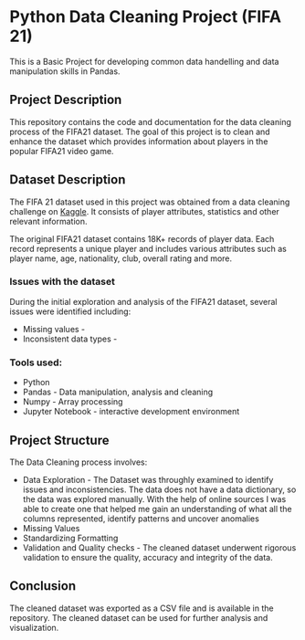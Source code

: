 # Python Data Cleaning Project (FIFA 21)
This is a Basic Project for developing common data handelling and data manipulation skills in Pandas.

## Project Description
This repository contains the code and documentation for the data cleaning process of the FIFA21 dataset. The goal of this project is to clean and enhance the dataset which provides information about players in the popular FIFA21 video game. <br>

## Dataset Description
The FIFA 21 dataset used in this project was obtained from a data cleaning challenge on [Kaggle](https://www.kaggle.com/datasets/yagunnersya/fifa-21-messy-raw-dataset-for-cleaning-exploring?select=fifa21+raw+data+v2.csv). It consists of player attributes, statistics and other relevant information.

The original FIFA21 dataset contains 18K+ records of player data. Each record represents a unique player and includes various attributes such as player name, age, nationality, club, overall rating and more.

### Issues with the dataset
During the initial exploration and analysis of the FIFA21 dataset, several issues were identified including:
* Missing values - 
* Inconsistent data types -

### Tools used:
* Python 
* Pandas - Data manipulation, analysis and cleaning
* Numpy - Array processing
* Jupyter Notebook - interactive development environment

## Project Structure
The Data Cleaning process involves:
* Data Exploration - The Dataset was throughly examined to identify issues and inconsistencies. The data does not have a data dictionary, so the data was explored manually. With the help of online sources I was able to create one that helped me gain an understanding of what all the columns represented, identify patterns and uncover anomalies
* Missing Values 
* Standardizing Formatting 
* Validation and Quality checks - The cleaned dataset underwent rigorous validation to ensure the quality, accuracy and integrity of the data.

## Conclusion
The cleaned dataset was exported as a CSV file and is available in the repository. The cleaned dataset can be used for further analysis and visualization.

